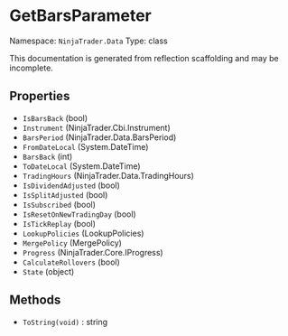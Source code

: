 # GetBarsParameter

Namespace: `NinjaTrader.Data`
Type: class

This documentation is generated from reflection scaffolding and may be incomplete.

## Properties
- `IsBarsBack` (bool)
- `Instrument` (NinjaTrader.Cbi.Instrument)
- `BarsPeriod` (NinjaTrader.Data.BarsPeriod)
- `FromDateLocal` (System.DateTime)
- `BarsBack` (int)
- `ToDateLocal` (System.DateTime)
- `TradingHours` (NinjaTrader.Data.TradingHours)
- `IsDividendAdjusted` (bool)
- `IsSplitAdjusted` (bool)
- `IsSubscribed` (bool)
- `IsResetOnNewTradingDay` (bool)
- `IsTickReplay` (bool)
- `LookupPolicies` (LookupPolicies)
- `MergePolicy` (MergePolicy)
- `Progress` (NinjaTrader.Core.IProgress)
- `CalculateRollovers` (bool)
- `State` (object)

## Methods
- `ToString(void)` : string
